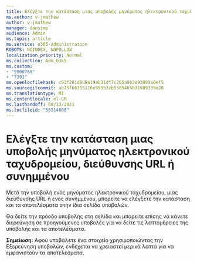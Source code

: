 ```yaml
---
title: Ελέγξτε την κατάσταση μιας υποβολής μηνύματος ηλεκτρονικού ταχυδρομείου, διεύθυνσης URL ή συνημμένου
ms.author: v-jmathew
author: v-jmathew
manager: dansimp
audience: Admin
ms.topic: article
ms.service: o365-administration
ROBOTS: NOINDEX, NOFOLLOW
localization_priority: Normal
ms.collection: Adm_O365
ms.custom:
- "9000760"
- "7391"
ms.openlocfilehash: c93f281d8d9a19eb31df7c265a963e93089a0ef5
ms.sourcegitcommit: ab75f66355116e995b3cb5505465b31989339e28
ms.translationtype: MT
ms.contentlocale: el-GR
ms.lasthandoff: 08/13/2021
ms.locfileid: "58314808"
---
```

# <a name="review-the-status-of-an-email-url-or-attachment-submission"></a>Ελέγξτε την κατάσταση μιας υποβολής μηνύματος ηλεκτρονικού ταχυδρομείου, διεύθυνσης URL ή συνημμένου

Μετά την υποβολή ενός μηνύματος ηλεκτρονικού ταχυδρομείου, μιας διεύθυνσης URL ή ενός συνημμένου, μπορείτε να ελέγξετε την κατάσταση και τα αποτελέσματα στην ίδια σελίδα υποβολών.

Θα δείτε την πρόοδο υποβολής στη σελίδα και μπορείτε επίσης να κάνετε διερεύνηση σε προηγούμενες υποβολές για να δείτε τις λεπτομέρειες της υποβολής και τα αποτελέσματα.

**Σημείωση:** Αφού υποβάλετε ένα στοιχείο χρησιμοποιώντας την Εξερεύνηση υποβολών, ενδέχεται να χρειαστεί μερικά λεπτά για να εμφανιστούν τα αποτελέσματα.
